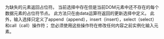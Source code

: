 为缺失的元素返回占位符。
当前选择中存在但是当前DOM元素中还不存在的每个数据元素的占位符节点。
此方法只在由data运算符返回的更新选择中定义。
此外，输入选择只定义了append（append），insert（insert），select（select）和call（call）操作符；
您必须使用这些操作符在修改任何内容之前实例化输入元素。